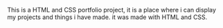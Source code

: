 This is a HTML and CSS portfolio project, it is a place where i can display my projects and things i have made.
it was made with HTML and CSS.
